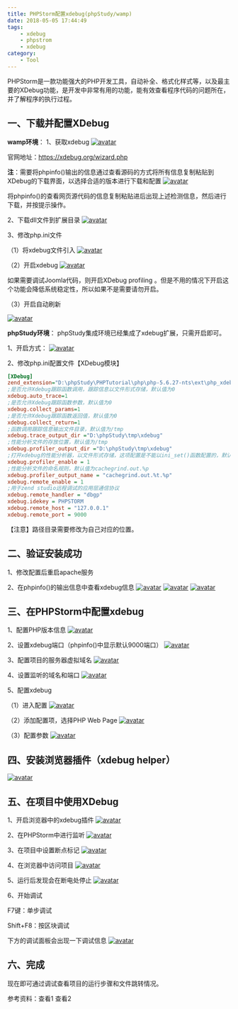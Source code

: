 ```yaml
---
title: PHPStorm配置xdebug(phpStudy/wamp)
date: 2018-05-05 17:44:49
tags:
    - xdebug
    - phpstrom
    - xdebug
category:
    - Tool
---
```


PHPStorm是一款功能强大的PHP开发工具，自动补全、格式化样式等，以及最主要的XDebug功能，是开发中非常有用的功能，能有效查看程序代码的问题所在，并了解程序的执行过程。
<!-- more -->
## 一、下载并配置XDebug
**wamp环境**：
1、获取xdebug
[![avatar](https://raw.githubusercontent.com/zqunor/MarkdownPic/blob/master/phpstrom_xdebug/01.png)][1]


官网地址：https://xdebug.org/wizard.php

**注**：需要将phpinfo()输出的信息通过查看源码的方式将所有信息复制粘贴到XDebug的下载界面，以选择合适的版本进行下载和配置
[![avatar](https://raw.githubusercontent.com/zqunor/MarkdownPic/blob/master/phpstrom_xdebug/02.png)][2]

将phpinfo()的查看网页源代码的信息复制粘贴进后出现上述检测信息，然后进行下载，并按提示操作。

2、下载dll文件到扩展目录
[![avatar](https://raw.githubusercontent.com/zqunor/MarkdownPic/blob/master/phpstrom_xdebug/03.png)][3]


3、修改php.ini文件

（1）将xdebug文件引入
[![avatar](https://raw.githubusercontent.com/zqunor/MarkdownPic/blob/master/phpstrom_xdebug/04.png)][4]


（2）开启xdebug
[![avatar](https://raw.githubusercontent.com/zqunor/MarkdownPic/blob/master/phpstrom_xdebug/05.png)][5]


如果需要调试Joomla代码，则开启XDebug profiling 。但是不用的情况下开启这个功能会降低系统稳定性，所以如果不是需要请勿开启。


（3）开启自动刷新

[![avatar](https://raw.githubusercontent.com/zqunor/MarkdownPic/blob/master/phpstrom_xdebug/06.png)][6]


**phpStudy环境**：
phpStudy集成环境已经集成了xdebug扩展，只需开启即可。

1、开启方式：
[![avatar](https://raw.githubusercontent.com/zqunor/MarkdownPic/blob/master/phpstrom_xdebug/07.png)][7]


 2、修改php.ini配置文件【XDebug模块】
```ini
[XDebug]
zend_extension="D:\phpStudy\PHPTutorial\php\php-5.6.27-nts\ext\php_xdebug.dll"
;是否允许Xdebug跟踪函数调用，跟踪信息以文件形式存储，默认值为0
xdebug.auto_trace=1
;是否允许Xdebug跟踪函数参数，默认值为0
xdebug.collect_params=1
;是否允许Xdebug跟踪函数返回值，默认值为0
xdebug.collect_return=1
;函数调用跟踪信息输出文件目录，默认值为/tmp
xdebug.trace_output_dir ="D:\phpStudy\tmp\xdebug"
;性能分析文件的存放位置，默认值为/tmp
xdebug.profiler_output_dir ="D:\phpStudy\tmp\xdebug"
;打开xdebug的性能分析器，以文件形式存储，这项配置是不能以ini_set()函数配置的，默认值为0
xdebug.profiler_enable = 1
;性能分析文件的命名规则，默认值为cachegrind.out.%p
xdebug.profiler_output_name = "cachegrind.out.%t.%p"
xdebug.remote_enable = 1
;用于zend studio远程调试的应用层通信协议
xdebug.remote_handler = "dbgp"
xdebug.idekey = PHPSTORM
xdebug.remote_host = "127.0.0.1"
xdebug.remote_port = 9000
```

 【注意】路径目录需要修改为自己对应的位置。

## 二、验证安装成功
1、修改配置后重启apache服务

2、在phpinfo()的输出信息中查看xdebug信息
[![avatar](https://raw.githubusercontent.com/zqunor/MarkdownPic/blob/master/phpstrom_xdebug/08.png)][8]
[![avatar](https://raw.githubusercontent.com/zqunor/MarkdownPic/blob/master/phpstrom_xdebug/09.png)][9]
[![avatar](https://raw.githubusercontent.com/zqunor/MarkdownPic/blob/master/phpstrom_xdebug/10.png)][10]


## 三、在PHPStorm中配置xdebug
1、配置PHP版本信息
[![avatar](https://raw.githubusercontent.com/zqunor/MarkdownPic/blob/master/phpstrom_xdebug/11.png)][11]


2、设置xdebug端口（phpinfo()中显示默认9000端口）
[![avatar](https://raw.githubusercontent.com/zqunor/MarkdownPic/blob/master/phpstrom_xdebug/12.png)][12]

3、配置项目的服务器虚拟域名
[![avatar](https://raw.githubusercontent.com/zqunor/MarkdownPic/blob/master/phpstrom_xdebug/13.png)][13]


4、设置监听的域名和端口
[![avatar](https://raw.githubusercontent.com/zqunor/MarkdownPic/blob/master/phpstrom_xdebug/14.png)][14]




 5、配置xdebug

（1）进入配置
[![avatar](https://raw.githubusercontent.com/zqunor/MarkdownPic/blob/master/phpstrom_xdebug/15.png)][15]




（2）添加配置项，选择PHP Web Page
[![avatar](https://raw.githubusercontent.com/zqunor/MarkdownPic/blob/master/phpstrom_xdebug/16.png)][16]




（3）配置参数
[![avatar](https://raw.githubusercontent.com/zqunor/MarkdownPic/blob/master/phpstrom_xdebug/17.png)][17]




 

## 四、安装浏览器插件（xdebug helper）
[![avatar](https://raw.githubusercontent.com/zqunor/MarkdownPic/blob/master/phpstrom_xdebug/18.png)][18]




 

## 五、在项目中使用XDebug
1、开启浏览器中的xdebug插件
[![avatar](https://raw.githubusercontent.com/zqunor/MarkdownPic/blob/master/phpstrom_xdebug/19.png)][19]



2、在PHPStorm中进行监听
[![avatar](https://raw.githubusercontent.com/zqunor/MarkdownPic/blob/master/phpstrom_xdebug/20.png)][20]




3、在项目中设置断点标记
[![avatar](https://raw.githubusercontent.com/zqunor/MarkdownPic/blob/master/phpstrom_xdebug/21.png)][21]




4、在浏览器中访问项目
[![avatar](https://raw.githubusercontent.com/zqunor/MarkdownPic/blob/master/phpstrom_xdebug/22.png)][22]




5、运行后发现会在断电处停止
[![avatar](https://raw.githubusercontent.com/zqunor/MarkdownPic/blob/master/phpstrom_xdebug/23.png)][23]


 

6、开始调试

F7键：单步调试

Shift+F8：按区块调试

下方的调试面板会出现一下调试信息
[![avatar](https://raw.githubusercontent.com/zqunor/MarkdownPic/blob/master/phpstrom_xdebug/24.png)][24]


 

 

## 六、完成
现在即可通过调试查看项目的运行步骤和文件跳转情况。

 

参考资料：查看1   查看2



[1]: https://raw.githubusercontent.com/zqunor/MarkdownPic/blob/master/phpstrom_xdebug/01.png
[2]: https://raw.githubusercontent.com/zqunor/MarkdownPic/blob/master/phpstrom_xdebug/02.png
[3]: https://raw.githubusercontent.com/zqunor/MarkdownPic/blob/master/phpstrom_xdebug/03.png
[4]: https://raw.githubusercontent.com/zqunor/MarkdownPic/blob/master/phpstrom_xdebug/04.png
[5]: https://raw.githubusercontent.com/zqunor/MarkdownPic/blob/master/phpstrom_xdebug/05.png
[6]: https://raw.githubusercontent.com/zqunor/MarkdownPic/blob/master/phpstrom_xdebug/06.png
[7]: https://raw.githubusercontent.com/zqunor/MarkdownPic/blob/master/phpstrom_xdebug/07.png
[8]: https://raw.githubusercontent.com/zqunor/MarkdownPic/blob/master/phpstrom_xdebug/08.png
[9]: https://raw.githubusercontent.com/zqunor/MarkdownPic/blob/master/phpstrom_xdebug/09.png
[10]: https://raw.githubusercontent.com/zqunor/MarkdownPic/blob/master/phpstrom_xdebug/10.png
[11]: https://raw.githubusercontent.com/zqunor/MarkdownPic/blob/master/phpstrom_xdebug/11.png
[12]: https://raw.githubusercontent.com/zqunor/MarkdownPic/blob/master/phpstrom_xdebug/12.png
[13]: https://raw.githubusercontent.com/zqunor/MarkdownPic/blob/master/phpstrom_xdebug/13.png
[14]: https://raw.githubusercontent.com/zqunor/MarkdownPic/blob/master/phpstrom_xdebug/14.png
[15]: https://raw.githubusercontent.com/zqunor/MarkdownPic/blob/master/phpstrom_xdebug/15.png
[16]: https://raw.githubusercontent.com/zqunor/MarkdownPic/blob/master/phpstrom_xdebug/16.png
[17]: https://raw.githubusercontent.com/zqunor/MarkdownPic/blob/master/phpstrom_xdebug/17.png
[18]: https://raw.githubusercontent.com/zqunor/MarkdownPic/blob/master/phpstrom_xdebug/18.png
[19]: https://raw.githubusercontent.com/zqunor/MarkdownPic/blob/master/phpstrom_xdebug/19.png
[20]: https://raw.githubusercontent.com/zqunor/MarkdownPic/blob/master/phpstrom_xdebug/20.png
[21]: https://raw.githubusercontent.com/zqunor/MarkdownPic/blob/master/phpstrom_xdebug/21.png
[22]: https://raw.githubusercontent.com/zqunor/MarkdownPic/blob/master/phpstrom_xdebug/22.png
[23]: https://raw.githubusercontent.com/zqunor/MarkdownPic/blob/master/phpstrom_xdebug/23.png
[24]: https://raw.githubusercontent.com/zqunor/MarkdownPic/blob/master/phpstrom_xdebug/24.png
